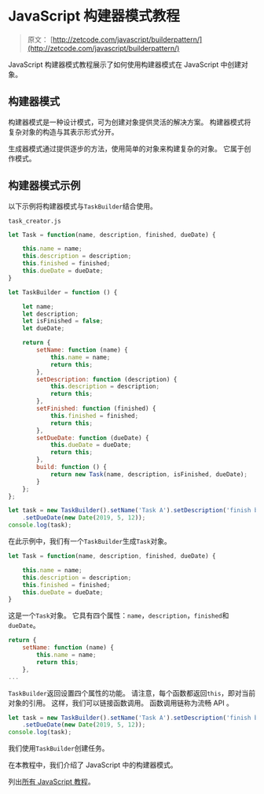 # JavaScript 构建器模式教程

> 原文： [http://zetcode.com/javascript/builderpattern/](http://zetcode.com/javascript/builderpattern/)

JavaScript 构建器模式教程展示了如何使用构建器模式在 JavaScript 中创建对象。

## 构建器模式

构建器模式是一种设计模式，可为创建对象提供灵活的解决方案。 构建器模式将复杂对象的构造与其表示形式分开。

生成器模式通过提供逐步的方法，使用简单的对象来构建复杂的对象。 它属于创作模式。

## 构建器模式示例

以下示例将构建器模式与`TaskBuilder`结合使用。

`task_creator.js`

```js
let Task = function(name, description, finished, dueDate) {

    this.name = name;
    this.description = description;
    this.finished = finished;
    this.dueDate = dueDate;
}

let TaskBuilder = function () {

    let name;
    let description;
    let isFinished = false;
    let dueDate;

    return {
        setName: function (name) {
            this.name = name;
            return this;
        },
        setDescription: function (description) {
            this.description = description;
            return this;
        },
        setFinished: function (finished) {
            this.finished = finished;
            return this;
        },
        setDueDate: function (dueDate) {
            this.dueDate = dueDate;
            return this;
        },
        build: function () {
            return new Task(name, description, isFinished, dueDate);
        }
    };
};

let task = new TaskBuilder().setName('Task A').setDescription('finish book')
    .setDueDate(new Date(2019, 5, 12));
console.log(task);

```

在此示例中，我们有一个`TaskBuilder`生成`Task`对象。

```js
let Task = function(name, description, finished, dueDate) {

    this.name = name;
    this.description = description;
    this.finished = finished;
    this.dueDate = dueDate;
}

```

这是一个`Task`对象。 它具有四个属性：`name`，`description`，`finished`和`dueDate`。

```js
return {
    setName: function (name) {
        this.name = name;
        return this;
    },
...    

```

`TaskBuilder`返回设置四个属性的功能。 请注意，每个函数都返回`this`，即对当前对象的引用。 这样，我们可以链接函数调用。 函数调用链称为流畅 API 。

```js
let task = new TaskBuilder().setName('Task A').setDescription('finish book')
    .setDueDate(new Date(2019, 5, 12));
console.log(task);

```

我们使用`TaskBuilder`创建任务。

在本教程中，我们介绍了 JavaScript 中的构建器模式。

列出[所有 JavaScript 教程](/all/#js)。